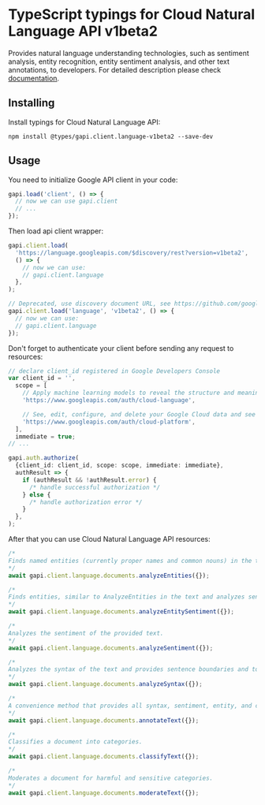 # TypeScript typings for Cloud Natural Language API v1beta2

Provides natural language understanding technologies, such as sentiment analysis, entity recognition, entity sentiment analysis, and other text annotations, to developers.
For detailed description please check [documentation](https://cloud.google.com/natural-language/).

## Installing

Install typings for Cloud Natural Language API:

```
npm install @types/gapi.client.language-v1beta2 --save-dev
```

## Usage

You need to initialize Google API client in your code:

```typescript
gapi.load('client', () => {
  // now we can use gapi.client
  // ...
});
```

Then load api client wrapper:

```typescript
gapi.client.load(
  'https://language.googleapis.com/$discovery/rest?version=v1beta2',
  () => {
    // now we can use:
    // gapi.client.language
  },
);
```

```typescript
// Deprecated, use discovery document URL, see https://github.com/google/google-api-javascript-client/blob/master/docs/reference.md#----gapiclientloadname----version----callback--
gapi.client.load('language', 'v1beta2', () => {
  // now we can use:
  // gapi.client.language
});
```

Don't forget to authenticate your client before sending any request to resources:

```typescript
// declare client_id registered in Google Developers Console
var client_id = '',
  scope = [
    // Apply machine learning models to reveal the structure and meaning of text
    'https://www.googleapis.com/auth/cloud-language',

    // See, edit, configure, and delete your Google Cloud data and see the email address for your Google Account.
    'https://www.googleapis.com/auth/cloud-platform',
  ],
  immediate = true;
// ...

gapi.auth.authorize(
  {client_id: client_id, scope: scope, immediate: immediate},
  authResult => {
    if (authResult && !authResult.error) {
      /* handle successful authorization */
    } else {
      /* handle authorization error */
    }
  },
);
```

After that you can use Cloud Natural Language API resources: <!-- TODO: make this work for multiple namespaces -->

```typescript
/*
Finds named entities (currently proper names and common nouns) in the text along with entity types, salience, mentions for each entity, and other properties.
*/
await gapi.client.language.documents.analyzeEntities({});

/*
Finds entities, similar to AnalyzeEntities in the text and analyzes sentiment associated with each entity and its mentions.
*/
await gapi.client.language.documents.analyzeEntitySentiment({});

/*
Analyzes the sentiment of the provided text.
*/
await gapi.client.language.documents.analyzeSentiment({});

/*
Analyzes the syntax of the text and provides sentence boundaries and tokenization along with part of speech tags, dependency trees, and other properties.
*/
await gapi.client.language.documents.analyzeSyntax({});

/*
A convenience method that provides all syntax, sentiment, entity, and classification features in one call.
*/
await gapi.client.language.documents.annotateText({});

/*
Classifies a document into categories.
*/
await gapi.client.language.documents.classifyText({});

/*
Moderates a document for harmful and sensitive categories.
*/
await gapi.client.language.documents.moderateText({});
```
